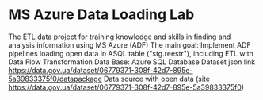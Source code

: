 # MS Azure Data Loading Lab
The ETL data project for training knowledge and skills in finding and analysis information using  MS Azure (ADF)
The main goal:  Implement ADF pipelines loading open data in ASQL table ("stg.reestr"), including ETL with Data Flow Transformation
Data Base: Azure SQL Database
Dataset json link https://data.gov.ua/dataset/06779371-308f-42d7-895e-5a39833375f0/datapackage
Data source with open data (site https://data.gov.ua/dataset/06779371-308f-42d7-895e-5a39833375f0)
